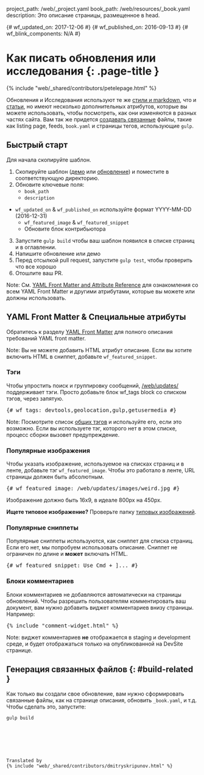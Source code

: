 project_path: /web/_project.yaml
book_path: /web/resources/_book.yaml
description: Это описание страницы, размещенное в head.

{# wf_updated_on: 2017-12-06 #}
{# wf_published_on: 2016-09-13 #}
{# wf_blink_components: N/A #}

# Как писать обновления или исследования {: .page-title }

{% include "web/_shared/contributors/petelepage.html" %}

Обновления и Исследования используют те же [стили и markdown](markdown-syntax),
что и [статьи](writing-an-article), но имеют несколько дополнительных атрибутов,
которые вы можете использовать, чтобы посмотреть, как они изменяются в разных
частях сайта. Вам так же придется [создавать связанные](#build-related) файлы,
такие как listing page, feeds, `book.yaml` и страницы тегов, использующие
`gulp`.

## Быстрый старт

Для начала скопируйте шаблон.

1. Скопируйте шаблон
([демо](https://github.com/google/WebFundamentals/blob/master/src/templates/showcase/_template.md)
или
[обновление](https://github.com/google/WebFundamentals/blob/master/src/templates/updates/_template.md))
и поместите в соответствующую директорию.
2. Обновите ключевые поля: 
    - `book_path`
    - `description`
- `wf_updated_on` & `wf_published_on` используйте формат YYYY-MM-DD
(2016-12-31)
    - `wf_featured_image` & `wf_featured_snippet`
    - Обновите блок контрибьютора
3. Запустите `gulp build` чтобы ваш шаблон появился в списке страниц и в
оглавлении.
4. Напишите обновление или демо
5. Перед отсылкой pull request, запустите `gulp test`, чтобы проверить что все
хорошо
6. Отошлите ваш PR.

Note: См. [YAML Front Matter and Attribute
Reference](/web/resources/yaml-and-attr-reference)
для ознакомления со всем YAML Front Matter и другими атрибутами, которые вы
можете или должны использовать.

## YAML Front Matter & Специальные атрибуты

Обратитесь к разделу [YAML Front Matter](writing-an-article#yaml_front_matter)
для полного описания требований YAML front matter.

Note: Вы не можете добавить HTML атрибут описание. Если вы хотите включить HTML
в сниппет, добавьте `wf_featured_snippet`.

### Тэги

Чтобы упростить поиск и группировку сообщений, [/web/updates/](/web/updates/)
поддерживает тэги. Просто добавьте блок wf_tags block со списком тэгов, через
запятую.

<pre class="prettyprint">
{# wf_tags: devtools,geolocation,gulp,getusermedia #}
</pre>

Note: Посмотрите список [общих
тэгов](https://github.com/google/WebFundamentals/blob/master/src/data/commonTags.json)
и используйте его, если это возможно. Если вы используете тэг, которого нет в
этом списке, процесс сборки вызовет предупреждение.

### Популярные изображения

Чтобы указать изображение, используемое на списках страниц и в ленте, добавьте
тэг `wf_featured_image`. Чтобы это работало в ленте, URL страницы должен быть
абсолютным.

<pre class="prettyprint">
{# wf_featured_image: /web/updates/images/weird.jpg #}
</pre>

Изображение должно быть 16x9, в идеале 800px на 450px.

**Ищете типовое изображение?** Проверьте папку [типовых
изображений](https://github.com/google/WebFundamentals/tree/master/src/content/en/updates/images/generic).

### Популярные сниппеты

Популярные сниппеты используются, как сниппет для списка страниц. Если его нет,
мы попробуем использовать описание. Сниппет не ограничен по длине и **может**
включать HTML.

<pre class="prettyprint">
{# wf_featured_snippet: Use <kbd class='kbd'>Cmd + ]</kbd>... #}
</pre>

### Блоки комментариев

Блоки комментариев не добавляются автоматически на страницы обновлений. Чтобы
разрешить пользователям комментировать ваш документ, вам нужно добавить виджет
комментариев внизу страницы. Например:

<pre class="prettyprint">
{% include "comment-widget.html" %}
</pre>

Note: виджет комментариев **не** отображается в staging и development среде, и
будет отображаться только на опубликованной на DevSite странице.

## Генерация связанных файлов {: #build-related }

Как только вы создали свое обновление, вам нужно сформировать связанные файлы,
как на странице описания, обновить `_book.yaml`, и т.д. Чтобы сделать это,
запустите:

```
gulp build







Translated by
{% include "web/_shared/contributors/dmitryskripunov.html" %}
```
